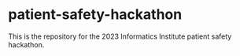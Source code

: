 # patient-safety-hackathon
This is the repository for the 2023 Informatics Institute patient safety hackathon.
